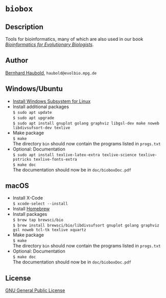# `biobox`
## Description
Tools for bioinformatics, many of which are also used in our book
[*Bioinformatics for Evolutionary
Biologists*](https://link.springer.com/book/10.1007/978-3-031-20414-2).
## Author
[Bernhard Haubold](http://guanine.evolbio.mpg.de/), `haubold@evolbio.mpg.de`
## Windows/Ubuntu
- [Install Windows Subsystem for Linux](https://docs.microsoft.com/en-us/windows/wsl/install)
- Install additional packages  
  `$ sudo apt update`  
  `$ sudo apt upgrade`  
  `$ sudo apt install gnuplot golang graphviz libgsl-dev make noweb libdivsufsort-dev texlive`
- Make package  
  `$ make`  
  The directory `bin` should now contain the programs listed in `progs.txt`
- Optional: Documentation  
  `$ sudo apt install texlive-latex-extra texlive-science texlive-pstricks texlive-fonts-extra`  
  `$ make doc`  
  The documentation should now be in `doc/bioboxDoc.pdf`
## macOS
- Install X-Code  
  `$ xcode-select --install`
- Install [Homebrew](https://brew.sh)
- Install packages  
  `$ brew tap brewsci/bio`  
  `$ brew install brewsci/bio/libdivsufsort gnuplot golang graphviz gsl noweb tcl-tk texlive xquartz`
- Make package  
  `$ make`  
  The directory `bin` should now contain the programs listed in `progs.txt`
- Optional: Documentation  
  `$ make doc`  
  The documentation should now be in `doc/bioboxDoc.pdf`
## License
[GNU General Public License](https://www.gnu.org/licenses/gpl.html)
